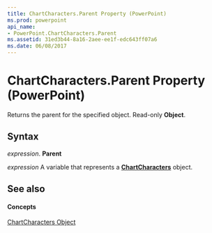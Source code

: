 ```yaml
---
title: ChartCharacters.Parent Property (PowerPoint)
ms.prod: powerpoint
api_name:
- PowerPoint.ChartCharacters.Parent
ms.assetid: 31ed3b44-8a16-2aee-ee1f-edc643ff07a6
ms.date: 06/08/2017
---
```



# ChartCharacters.Parent Property (PowerPoint)

Returns the parent for the specified object. Read-only **Object**.


## Syntax

 _expression_. **Parent**

 _expression_ A variable that represents a **[ChartCharacters](chartcharacters-object-powerpoint.md)** object.


## See also


#### Concepts


[ChartCharacters Object](chartcharacters-object-powerpoint.md)

